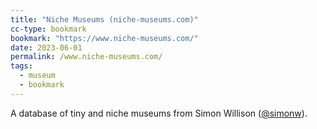 ```yaml
---
title: "Niche Museums (niche-museums.com)"
cc-type: bookmark
bookmark: "https://www.niche-museums.com/"
date: 2023-06-01
permalink: /www.niche-museums.com/
tags:
  - museum
  - bookmark
---
```

A database of tiny and niche museums from Simon Willison ([@simonw](https://twitter.com/simonw)).